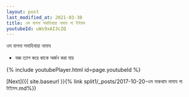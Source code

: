 ```yaml
---
layout: post
last_modified_at: 2021-03-30
title: ওম যাগনা সমাহিথায়া নামায গা টাইমস
youtubeId: uWs9xAI3cZQ
---
```

 
 
 ওম যাগনা সমাহিথায়া নামায  
 
 -  যজ্ঞ ত্যাগ করে কাকে অর্জন করা যায় 
 
  
 
  
 
 
 
 
 
 


{% include youtubePlayer.html id=page.youtubeId %}
 
[Next]({{ site.baseurl }}{% link  split1/_posts/2017-10-20-ওম নাকথাম নামায গা টাইমস.md%})
 
